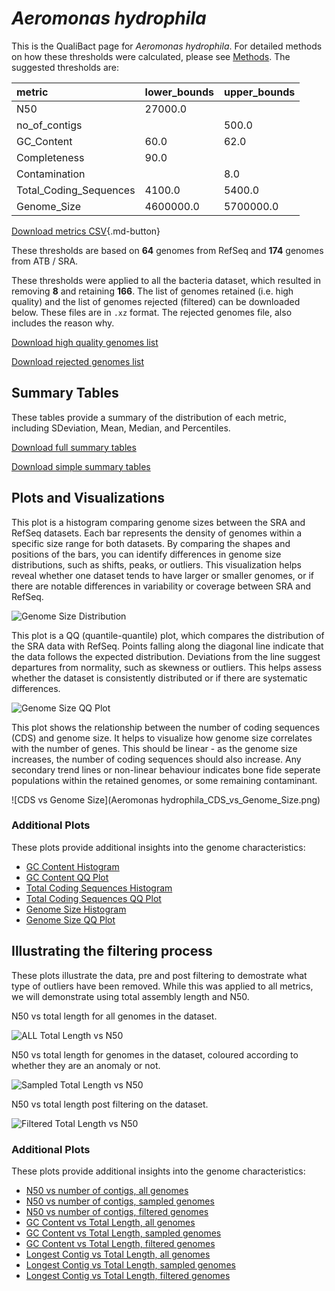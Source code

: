# *Aeromonas hydrophila*

This is the QualiBact page for *Aeromonas hydrophila*. For detailed methods on how these thresholds were calculated, please see [Methods](../../methods.md).
The suggested thresholds are: 

| metric                 | lower_bounds   | upper_bounds   |
|:-----------------------|:---------------|:---------------|
| N50                    | 27000.0        |                |
| no_of_contigs          |                | 500.0          |
| GC_Content             | 60.0           | 62.0           |
| Completeness           | 90.0           |                |
| Contamination          |                | 8.0            |
| Total_Coding_Sequences | 4100.0         | 5400.0         |
| Genome_Size            | 4600000.0      | 5700000.0      |

[Download metrics CSV](Aeromonas_hydrophila_metrics.csv){.md-button}


These thresholds are based on **64** genomes from RefSeq and **174** genomes from ATB / SRA.

These thresholds were applied to all the bacteria dataset, which resulted in removing **8** and retaining **166**.
The list of genomes retained (i.e. high quality) and the list of genomes rejected (filtered) can be downloaded below. These files are in `.xz` format. The rejected genomes file, also includes the reason why.

[Download high quality genomes list](Aeromonas_hydrophila_high_quality_genomes.csv.xz)


[Download rejected genomes list](Aeromonas_hydrophila_filtered_out_genomes.csv.xz)



## Summary Tables
These tables provide a summary of the distribution of each metric, including SDeviation, Mean, Median, and Percentiles.

[Download full summary tables](summary.csv)

[Download simple summary tables](selected_summary.csv)

## Plots and Visualizations

This plot is a histogram comparing genome sizes between the SRA and RefSeq datasets. Each bar represents the density of genomes within a specific size range for both datasets. By comparing the shapes and positions of the bars, you can identify differences in genome size distributions, such as shifts, peaks, or outliers. This visualization helps reveal whether one dataset tends to have larger or smaller genomes, or if there are notable differences in variability or coverage between SRA and RefSeq.

![Genome Size Distribution](Genome_Size_refseq_histogram_kde.png)

This plot is a QQ (quantile-quantile) plot, which compares the distribution of the SRA data with RefSeq. Points falling along the diagonal line indicate that the data follows the expected distribution. Deviations from the line suggest departures from normality, such as skewness or outliers. This helps assess whether the dataset is consistently distributed or if there are systematic differences.

![Genome Size QQ Plot](Genome_Size_refseq_qqplot.png)

This plot shows the relationship between the number of coding sequences (CDS) and genome size. It helps to visualize how genome size correlates with the number of genes. This should be linear - as the genome size increases, the number of coding sequences should also increase. Any secondary trend lines or non-linear behaviour indicates bone fide seperate populations within the retained genomes, or some remaining contaminant. 

![CDS vs Genome Size](Aeromonas hydrophila_CDS_vs_Genome_Size.png)

### Additional Plots

These plots provide additional insights into the genome characteristics:

- [GC Content Histogram](GC_Content_refseq_histogram_kde.png)
- [GC Content QQ Plot](GC_Content_refseq_qqplot.png)
- [Total Coding Sequences Histogram](Total_Coding_Sequences_refseq_histogram_kde.png)
- [Total Coding Sequences QQ Plot](Total_Coding_Sequences_refseq_qqplot.png)
- [Genome Size Histogram](Genome_Size_refseq_histogram_kde.png)
- [Genome Size QQ Plot](Genome_Size_refseq_qqplot.png)
## Illustrating the filtering process
These plots illustrate the data, pre and post filtering to demostrate what type of outliers have been removed. While this was applied to all metrics, we will demonstrate using total assembly length and N50.

N50 vs total length for all genomes in the dataset.

![ALL Total Length vs N50](Aeromonas_hydrophila_all_total_length_N50.png)

N50 vs total length for genomes in the dataset, coloured according to whether they are an anomaly or not.

![Sampled Total Length vs N50](Aeromonas_hydrophila_sample_total_length_N50.png)

N50 vs total length post filtering on the dataset.

![Filtered Total Length vs N50](Aeromonas_hydrophila_filt_total_length_N50.png)

### Additional Plots

These plots provide additional insights into the genome characteristics:

- [N50 vs number of contigs, all genomes](Aeromonas_hydrophila_all_N50_number.png)
- [N50 vs number of contigs, sampled genomes](Aeromonas_hydrophila_sample_N50_number.png)
- [N50 vs number of contigs, filtered genomes](Aeromonas_hydrophila_filt_N50_number.png)
- [GC Content vs Total Length, all genomes](Aeromonas_hydrophila_all_total_length_GC_Content.png)
- [GC Content vs Total Length, sampled genomes](Aeromonas_hydrophila_sample_total_length_GC_Content.png)
- [GC Content vs Total Length, filtered genomes](Aeromonas_hydrophila_filt_total_length_GC_Content.png)
- [Longest Contig vs Total Length, all genomes](Aeromonas_hydrophila_all_total_length_longest.png)
- [Longest Contig vs Total Length, sampled genomes](Aeromonas_hydrophila_sample_total_length_longest.png)
- [Longest Contig vs Total Length, filtered genomes](Aeromonas_hydrophila_filt_total_length_longest.png)
